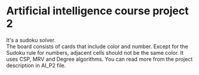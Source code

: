 # Artificial intelligence course project 2  
It's a sudoku solver.  
The board consists of cards that include color and number. 
Except for the Sudoku rule for numbers, adjacent cells should not be the same color. 
It uses CSP, MRV and Degree algorithms. 
You can read more from the project description in AI_P2 file.  
